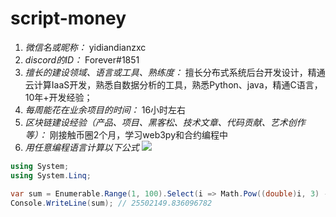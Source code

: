# script-money

1. *微信名或昵称：* yidiandianzxc
2. *discord的ID：* Forever#1851
3. *擅长的建设领域、语言或工具、熟练度：* 擅长分布式系统后台开发设计，精通云计算IaaS开发，熟悉自数据分析的工具，熟悉Python、java，精通C语言，10年+开发经验；
4. *每周能花在业余项目的时间：* 16小时左右
5. *区块链建设经验（产品、项目、黑客松、技术文章、代码贡献、艺术创作等）：* 刚接触币圈2个月，学习web3py和合约编程中
6. *用任意编程语言计算以下公式*
![](https://latex.codecogs.com/svg.image?\sum_{n=1}^{100}\left&space;(n^{3}-\sqrt[3]{n}&space;\right&space;))

```C#
using System;
using System.Linq;

var sum = Enumerable.Range(1, 100).Select(i => Math.Pow((double)i, 3) - Math.Cbrt(i)).Sum();
Console.WriteLine(sum); // 25502149.836096782
```
